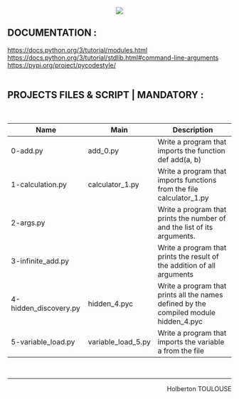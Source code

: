 <p align="center">
        <img src="https://capsule-render.vercel.app/api?type=waving&color=auto&height=250&section=header&text=PYTHON%20import%20modules&fontSize=70&animation=fadeIn&fontAlignY=38&desc=SECOND%20Semester%20|%2007/25%20PROJECT%20Python&descAlignY=51&descAlign=62">
</p>

## DOCUMENTATION :  

https://docs.python.org/3/tutorial/modules.html   
https://docs.python.org/3/tutorial/stdlib.html#command-line-arguments  
https://pypi.org/project/pycodestyle/  
<br/>
 
 
## PROJECTS FILES & SCRIPT | MANDATORY :
<br/>

| Name             | Main | Description       | 
| ---------------- |------|--------------|
| 0-add.py |add_0.py |Write a program that imports the function def add(a, b)
| 1-calculation.py |calculator_1.py |Write a program that imports functions from the file calculator_1.py
| 2-args.py | | Write a program that prints the number of and the list of its arguments.
| 3-infinite_add.py | | Write a program that prints the result of the addition of all arguments
| 4-hidden_discovery.py |hidden_4.pyc |Write a program that prints all the names defined by the compiled module hidden_4.pyc 
| 5-variable_load.py |variable_load_5.py |Write a program that imports the variable a from the file

<br/><hr>
<p align="right">Holberton TOULOUSE</p>
